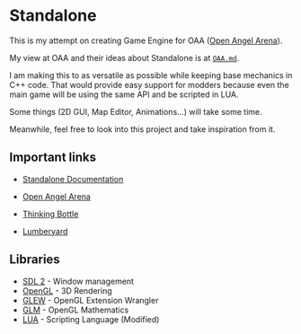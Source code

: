 # Standalone

This is my attempt on creating Game Engine for OAA ([Open Angel Arena](https://github.com/OpenAngelArena/oaa/)).

My view at OAA and their ideas about Standalone is at [`OAA.md`](OAA.md).

I am making this to as versatile as possible while keeping base mechanics in C++ code.
That would provide easy support for modders because even the main game will be using the same API and be scripted in LUA.

Some things (2D GUI, Map Editor, Animations...) will take some time.

Meanwhile, feel free to look into this project and take inspiration from it.   


## Important links

- [Standalone Documentation](Documentation/README.md)


- [Open Angel Arena](https://github.com/OpenAngelArena/oaa/)
- [Thinking Bottle](https://thinkingbottle.com)
- [Lumberyard](https://aws.amazon.com/lumberyard/)


## Libraries

- [SDL 2](https://www.libsdl.org/) - Window management
- [OpenGL](https://www.opengl.org/) - 3D Rendering
- [GLEW](http://glew.sourceforge.net/) - OpenGL Extension Wrangler
- [GLM](https://glm.g-truc.net/) - OpenGL Mathematics
- [LUA](https://www.lua.org/) - Scripting Language (Modified)
 